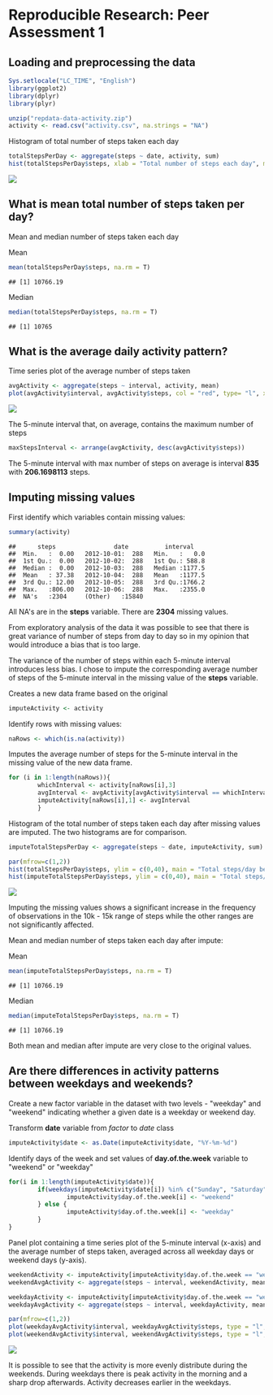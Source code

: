 # Reproducible Research: Peer Assessment 1


## Loading and preprocessing the data

```r
Sys.setlocale("LC_TIME", "English")
library(ggplot2)
library(dplyr)
library(plyr)

unzip("repdata-data-activity.zip")
activity <- read.csv("activity.csv", na.strings = "NA")
```

Histogram of total number of steps taken each day

```r
totalStepsPerDay <- aggregate(steps ~ date, activity, sum)
hist(totalStepsPerDay$steps, xlab = "Total number of steps each day", main = "Histogram of total number of steps taken each day")
```

![](PA1_template_files/figure-html/unnamed-chunk-2-1.png)

## What is mean total number of steps taken per day?
Mean and median number of steps taken each day

Mean

```r
mean(totalStepsPerDay$steps, na.rm = T)
```

```
## [1] 10766.19
```

Median

```r
median(totalStepsPerDay$steps, na.rm = T)
```

```
## [1] 10765
```


## What is the average daily activity pattern?
Time series plot of the average number of steps taken

```r
avgActivity <- aggregate(steps ~ interval, activity, mean)
plot(avgActivity$interval, avgActivity$steps, col = "red", type= "l", xlab = "5-minute interval", ylab = "Average number of steps", main = "Average number of steps during a day")
```

![](PA1_template_files/figure-html/unnamed-chunk-5-1.png)

The 5-minute interval that, on average, contains the maximum number of steps

```r
maxStepsInterval <- arrange(avgActivity, desc(avgActivity$steps))
```
The 5-minute interval with max number of steps on average is interval **835** with **206.1698113** steps.

## Imputing missing values

First identify which variables contain missing values:

```r
summary(activity)
```

```
##      steps                date          interval     
##  Min.   :  0.00   2012-10-01:  288   Min.   :   0.0  
##  1st Qu.:  0.00   2012-10-02:  288   1st Qu.: 588.8  
##  Median :  0.00   2012-10-03:  288   Median :1177.5  
##  Mean   : 37.38   2012-10-04:  288   Mean   :1177.5  
##  3rd Qu.: 12.00   2012-10-05:  288   3rd Qu.:1766.2  
##  Max.   :806.00   2012-10-06:  288   Max.   :2355.0  
##  NA's   :2304     (Other)   :15840
```
All NA's are in the **steps** variable. There are **2304** missing values.

From exploratory analysis of the data it was possible to see that there is great variance of number of steps from day to day so in my opinion that would introduce a bias that is too large.

The variance of the number of steps within each 5-minute interval introduces less bias. I chose to impute the corresponding average number of steps of the 5-minute interval in the missing value of the **steps** variable.

Creates a new data frame based on the original

```r
imputeActivity <- activity
```

Identify rows with missing values:

```r
naRows <- which(is.na(activity))
```

Imputes the average number of steps for the 5-minute interval in the missing value of the new data frame.

```r
for (i in 1:length(naRows)){
        whichInterval <- activity[naRows[i],3]
        avgInterval <- avgActivity[avgActivity$interval == whichInterval,2]
        imputeActivity[naRows[i],1] <- avgInterval
        }
```

Histogram of the total number of steps taken each day after missing values are imputed. The two histograms are for comparison.

```r
imputeTotalStepsPerDay <- aggregate(steps ~ date, imputeActivity, sum)

par(mfrow=c(1,2))
hist(totalStepsPerDay$steps, ylim = c(0,40), main = "Total steps/day before impute")
hist(imputeTotalStepsPerDay$steps, ylim = c(0,40), main = "Total steps/day after impute")
```

![](PA1_template_files/figure-html/unnamed-chunk-11-1.png)

Imputing the missing values shows a significant increase in the frequency of observations in the 10k - 15k range of steps while the other ranges are not significantly affected.

Mean and median number of steps taken each day after impute:

Mean

```r
mean(imputeTotalStepsPerDay$steps, na.rm = T)
```

```
## [1] 10766.19
```

Median

```r
median(imputeTotalStepsPerDay$steps, na.rm = T)
```

```
## [1] 10766.19
```

Both mean and median after impute are very close to the original values.

## Are there differences in activity patterns between weekdays and weekends?

Create a new factor variable in the dataset with two levels - "weekday" and "weekend" indicating whether a given date is a weekday or weekend day.

Transform **date** variable from *factor* to *date* class

```r
imputeActivity$date <- as.Date(imputeActivity$date, "%Y-%m-%d")
```

Identify days of the week and set values of **day.of.the.week** variable to "weekend" or "weekday"


```r
for(i in 1:length(imputeActivity$date)){
        if(weekdays(imputeActivity$date[i]) %in% c("Sunday", "Saturday")){
                imputeActivity$day.of.the.week[i] <- "weekend"
        } else {
                imputeActivity$day.of.the.week[i] <- "weekday"
        }
}
```

Panel plot containing a time series plot of the 5-minute interval (x-axis) and the average number of steps taken, averaged across all weekday days or weekend days (y-axis).


```r
weekendActivity <- imputeActivity[imputeActivity$day.of.the.week == "weekend",]
weekendAvgActivity <- aggregate(steps ~ interval, weekendActivity, mean)

weekdayActivity <- imputeActivity[imputeActivity$day.of.the.week == "weekday",]
weekdayAvgActivity <- aggregate(steps ~ interval, weekdayActivity, mean)

par(mfrow=c(1,2))
plot(weekdayAvgActivity$interval, weekdayAvgActivity$steps, type = "l", main = "Weekday Activity", ylim = c(0, 250))
plot(weekendAvgActivity$interval, weekendAvgActivity$steps, type = "l", main = "Weekend Activity", ylim = c(0, 250))
```

![](PA1_template_files/figure-html/unnamed-chunk-16-1.png)

It is possible to see that the activity is more evenly distribute during the weekends. During weekdays there is peak activity in the morning and a sharp drop afterwards. Activity decreases earlier in the weekdays.

